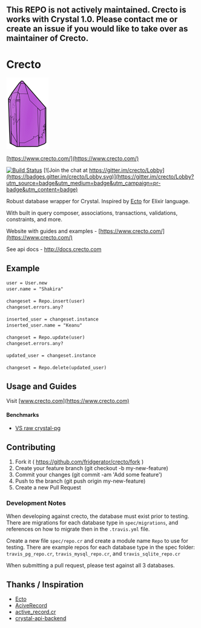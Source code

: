## This REPO is not actively maintained. Crecto is works with Crystal 1.0. Please contact me or create an issue if you would like to take over as maintainer of Crecto.

# Crecto

![crecto](crecto.png)

[https://www.crecto.com/](https://www.crecto.com/)

[![Build Status](https://travis-ci.org/Crecto/crecto.svg?branch=master)](https://travis-ci.org/Crecto/crecto) [![Join the chat at https://gitter.im/crecto/Lobby](https://badges.gitter.im/crecto/Lobby.svg)](https://gitter.im/crecto/Lobby?utm_source=badge&utm_medium=badge&utm_campaign=pr-badge&utm_content=badge)

Robust database wrapper for Crystal. Inspired by [Ecto](https://github.com/elixir-ecto/ecto) for Elixir language.

With built in query composer, associations, transactions, validations, constraints, and more.

Website with guides and examples - [https://www.crecto.com/](https://www.crecto.com/)

See api docs - <http://docs.crecto.com>

## Example

```crystal
user = User.new
user.name = "Shakira"

changeset = Repo.insert(user)
changeset.errors.any?

inserted_user = changeset.instance
inserted_user.name = "Keanu"

changeset = Repo.update(user)
changeset.errors.any?

updated_user = changeset.instance

changeset = Repo.delete(updated_user)
```

## Usage and Guides

Visit [www.crecto.com](https://www.crecto.com)

#### Benchmarks

- [VS raw crystal-pg](https://github.com/Crecto/crecto/wiki/Benchmarks)

## Contributing

1. Fork it ( https://github.com/fridgerator/crecto/fork )
2. Create your feature branch (git checkout -b my-new-feature)
3. Commit your changes (git commit -am 'Add some feature')
4. Push to the branch (git push origin my-new-feature)
5. Create a new Pull Request

### Development Notes

When developing against crecto, the database must exist prior to
testing. There are migrations for each database type in `spec/migrations`,
and references on how to migrate then in the `.travis.yml` file.

Create a new file `spec/repo.cr` and create a module name `Repo` to use for testing.
There are example repos for each database type in the spec folder: `travis_pg_repo.cr`,
`travis_mysql_repo.cr`, and `travis_sqlite_repo.cr`

When submitting a pull request, please test against all 3 databases.

## Thanks / Inspiration

- [Ecto](https://github.com/elixir-ecto/ecto)
- [AciveRecord](https://github.com/rails/rails/tree/master/activerecord)
- [active_record.cr](https://github.com/waterlink/active_record.cr)
- [crystal-api-backend](https://github.com/dantebronto/crystal-api-backend)
